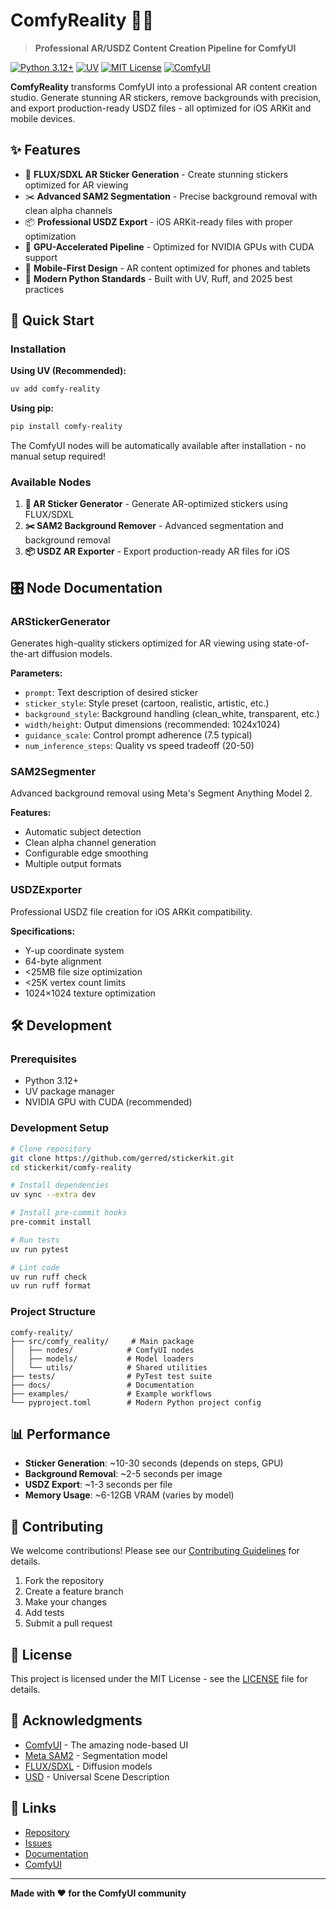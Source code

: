 # ComfyReality 🎨✨

> **Professional AR/USDZ Content Creation Pipeline for ComfyUI**

[![Python 3.12+](https://img.shields.io/badge/python-3.12+-blue.svg)](https://www.python.org/downloads/)
[![UV](https://img.shields.io/badge/uv-package-green.svg)](https://docs.astral.sh/uv/)
[![MIT License](https://img.shields.io/badge/license-MIT-blue.svg)](LICENSE)
[![ComfyUI](https://img.shields.io/badge/ComfyUI-Ready-purple.svg)](https://www.comfy.org/)

**ComfyReality** transforms ComfyUI into a professional AR content creation studio. Generate stunning AR stickers, remove backgrounds with precision, and export production-ready USDZ files - all optimized for iOS ARKit and mobile devices.

## ✨ Features

- 🎨 **FLUX/SDXL AR Sticker Generation** - Create stunning stickers optimized for AR viewing
- ✂️ **Advanced SAM2 Segmentation** - Precise background removal with clean alpha channels  
- 📦 **Professional USDZ Export** - iOS ARKit-ready files with proper optimization
- 🚀 **GPU-Accelerated Pipeline** - Optimized for NVIDIA GPUs with CUDA support
- 📱 **Mobile-First Design** - AR content optimized for phones and tablets
- 🔧 **Modern Python Standards** - Built with UV, Ruff, and 2025 best practices

## 🚀 Quick Start

### Installation

**Using UV (Recommended):**
```bash
uv add comfy-reality
```

**Using pip:**
```bash
pip install comfy-reality
```

The ComfyUI nodes will be automatically available after installation - no manual setup required!

### Available Nodes

1. **🎨 AR Sticker Generator** - Generate AR-optimized stickers using FLUX/SDXL
2. **✂️ SAM2 Background Remover** - Advanced segmentation and background removal
3. **📦 USDZ AR Exporter** - Export production-ready AR files for iOS

## 🎛️ Node Documentation

### ARStickerGenerator

Generates high-quality stickers optimized for AR viewing using state-of-the-art diffusion models.

**Parameters:**
- `prompt`: Text description of desired sticker
- `sticker_style`: Style preset (cartoon, realistic, artistic, etc.)
- `background_style`: Background handling (clean_white, transparent, etc.)
- `width/height`: Output dimensions (recommended: 1024x1024)
- `guidance_scale`: Control prompt adherence (7.5 typical)
- `num_inference_steps`: Quality vs speed tradeoff (20-50)

### SAM2Segmenter

Advanced background removal using Meta's Segment Anything Model 2.

**Features:**
- Automatic subject detection
- Clean alpha channel generation
- Configurable edge smoothing
- Multiple output formats

### USDZExporter

Professional USDZ file creation for iOS ARKit compatibility.

**Specifications:**
- Y-up coordinate system
- 64-byte alignment
- <25MB file size optimization
- <25K vertex count limits
- 1024×1024 texture optimization

## 🛠️ Development

### Prerequisites

- Python 3.12+
- UV package manager
- NVIDIA GPU with CUDA (recommended)

### Development Setup

```bash
# Clone repository
git clone https://github.com/gerred/stickerkit.git
cd stickerkit/comfy-reality

# Install dependencies
uv sync --extra dev

# Install pre-commit hooks
pre-commit install

# Run tests
uv run pytest

# Lint code
uv run ruff check
uv run ruff format
```

### Project Structure

```
comfy-reality/
├── src/comfy_reality/     # Main package
│   ├── nodes/            # ComfyUI nodes
│   ├── models/           # Model loaders
│   └── utils/            # Shared utilities
├── tests/                # PyTest test suite
├── docs/                 # Documentation
├── examples/             # Example workflows
└── pyproject.toml        # Modern Python project config
```

## 📊 Performance

- **Sticker Generation**: ~10-30 seconds (depends on steps, GPU)
- **Background Removal**: ~2-5 seconds per image
- **USDZ Export**: ~1-3 seconds per file
- **Memory Usage**: ~6-12GB VRAM (varies by model)

## 🤝 Contributing

We welcome contributions! Please see our [Contributing Guidelines](CONTRIBUTING.md) for details.

1. Fork the repository
2. Create a feature branch
3. Make your changes
4. Add tests
5. Submit a pull request

## 📄 License

This project is licensed under the MIT License - see the [LICENSE](LICENSE) file for details.

## 🙏 Acknowledgments

- [ComfyUI](https://github.com/comfyanonymous/ComfyUI) - The amazing node-based UI
- [Meta SAM2](https://github.com/facebookresearch/segment-anything-2) - Segmentation model
- [FLUX/SDXL](https://huggingface.co/black-forest-labs/FLUX.1-dev) - Diffusion models
- [USD](https://openusd.org/) - Universal Scene Description

## 🔗 Links

- [Repository](https://github.com/gerred/stickerkit)
- [Issues](https://github.com/gerred/stickerkit/issues)
- [Documentation](https://github.com/gerred/stickerkit#readme)
- [ComfyUI](https://www.comfy.org/)

---

**Made with ❤️ for the ComfyUI community**
